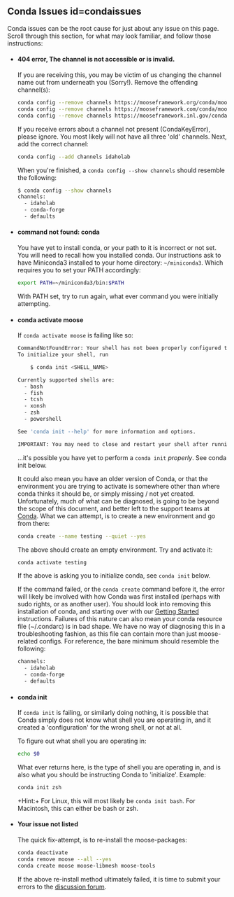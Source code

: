 ## Conda Issues id=condaissues

Conda issues can be the root cause for just about any issue on this page. Scroll through this section, for what may look familiar, and follow those instructions:

- #### 404 error, The channel is not accessible or is invalid.

  If you are receiving this, you may be victim of us changing the channel name out from underneath you (Sorry!). Remove the offending channel(s):

  ```bash
  conda config --remove channels https://mooseframework.org/conda/moose
  conda config --remove channels https://mooseframework.com/conda/moose
  conda config --remove channels https://mooseframework.inl.gov/conda/moose
  ```

  If you receive errors about a channel not present (CondaKeyError), please ignore. You most likely will not have all three 'old' channels. Next, add the correct channel:

  ```bash
  conda config --add channels idaholab
  ```

  When you're finished, a `conda config --show channels` should resemble the following:

  ```bash
  $ conda config --show channels
  channels:
    - idaholab
    - conda-forge
    - defaults
  ```

- #### command not found: conda

  You have yet to install conda, or your path to it is incorrect or not set. You will need to recall how you installed conda. Our instructions ask to have Miniconda3 installed to your home directory: `~/miniconda3`. Which requires you to set your PATH accordingly:

  ```bash
  export PATH=~/miniconda3/bin:$PATH
  ```

  With PATH set, try to run again, what ever command you were initially attempting.

- #### conda activate moose

  If `conda activate moose` is failing like so:

  ```bash
  CommandNotFoundError: Your shell has not been properly configured to use 'conda activate'.
  To initialize your shell, run

      $ conda init <SHELL_NAME>

  Currently supported shells are:
    - bash
    - fish
    - tcsh
    - xonsh
    - zsh
    - powershell

  See 'conda init --help' for more information and options.

  IMPORTANT: You may need to close and restart your shell after running 'conda init'.
  ```

  ...it's possible you have yet to perform a `conda init` *properly*. See conda init below.

  It could also mean you have an older version of Conda, or that the environment you are trying to activate is somewhere other than where conda thinks it should be, or simply missing / not yet created. Unfortunately, much of what can be diagnosed, is going to be beyond the scope of this document, and better left to the support teams at [Conda](https://docs.conda.io/en/latest/help-support.html). What we can attempt, is to create a new environment and go from there:

  ```bash
  conda create --name testing --quiet --yes
  ```

  The above should create an empty environment. Try and activate it:

  ```bash
  conda activate testing
  ```

  If the above is asking you to initialize conda, see `conda init` below.

  If the command failed, or the `conda create` command before it, the error will likely be involved with how Conda was first installed (perhaps with sudo rights, or as another user). You should look into removing this installation of conda, and starting over with our [Getting Started](getting_started/installation/conda.md) instructions. Failures of this nature can also mean your conda resource file (~/.condarc) is in bad shape. We have no way of diagnosing this in a troubleshooting fashion, as this file can contain more than just moose-related configs. For reference, the bare minimum should resemble the following:

  ```bash
  channels:
    - idaholab
    - conda-forge
    - defaults
  ```

- #### conda init

  If `conda init` is failing, or similarly doing nothing, it is possible that Conda simply does not know what shell you are operating in, and it created a 'configuration' for the wrong shell, or not at all.

  To figure out what shell you are operating in:

  ```bash
  echo $0
  ```

  What ever returns here, is the type of shell you are operating in, and is also what you should be instructing Conda to 'initialize'. Example:

  ```bash
  conda init zsh
  ```

  +Hint:+ For Linux, this will most likely be `conda init bash`. For Macintosh, this can either be bash or zsh.

- #### Your issue not listed

  The quick fix-attempt, is to re-install the moose-packages:

  ```bash
  conda deactivate
  conda remove moose --all --yes
  conda create moose moose-libmesh moose-tools
  ```

  If the above re-install method ultimately failed, it is time to submit your errors to the [discussion forum](faq/discussion_forum.md).
